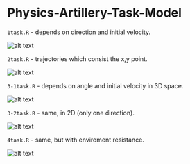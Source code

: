 # Physics-Artillery-Task-Model

`1task.R` - depends on direction and initial velocity.

![alt text](https://raw.githubusercontent.com/InviewComp/Owl/master/1graph.png)

`2task.R` - trajectories which consist the x,y point.

![alt text](https://raw.githubusercontent.com/InviewComp/Owl/master/2graph.png)

`3-1task.R` - depends on angle and initial velocity in 3D space.

![alt text](https://raw.githubusercontent.com/InviewComp/Owl/master/3-1graph.png)

`3-2task.R` - same, in 2D (only one direction).

![alt text](https://raw.githubusercontent.com/InviewComp/Owl/master/3-2graph.png)

`4task.R` - same, but with enviroment resistance.

![alt text](https://raw.githubusercontent.com/InviewComp/Owl/master/4graph.png)
